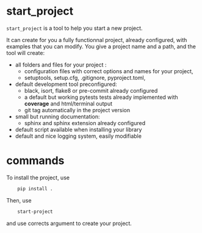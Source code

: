 # start_project

`start_project` is a tool to help you start a new project.

It can create for you a fully functionnal project, already configured, with examples that you can modify.
You give a project name and a path, and the tool will create:

* all folders and files for your project :
    * configuration files with correct options and names for your project,
    * setuptools, setup.cfg, .gitignore, pyproject.toml,
* default development tool preconfigured:
    * black, isort, flake8 or pre-commit already configured
    * a default but working pytests tests already implemented with **coverage** and html/terminal output
    * git tag automatically in the project version
* small but running documentation:
    * sphinx and sphinx extension already configured
* default script available when installing your library
* default and nice logging system, easily modifiable


# commands

To install the project, use

```bash
    pip install .
```

Then, use

```bash
    start-project
```

and use corrects argument to create your project.
